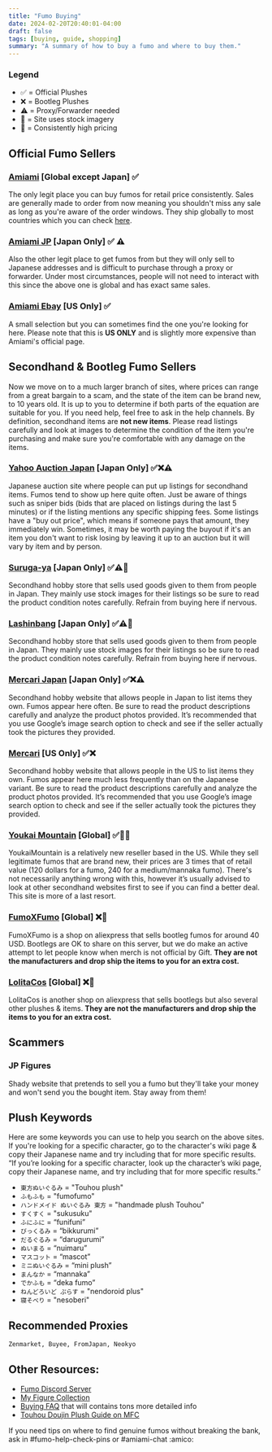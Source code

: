 ```yaml
---
title: "Fumo Buying"
date: 2024-02-20T20:40:01-04:00
draft: false
tags: [buying, guide, shopping]
summary: "A summary of how to buy a fumo and where to buy them."
---
```


### Legend
- ✅ = Official Plushes
- ❌ = Bootleg Plushes
- ⚠️ = Proxy/Forwarder needed
- 🛑 = Site uses stock imagery
- 💸 = Consistently high pricing

## Official Fumo Sellers
### [Amiami](https://www.amiami.com/eng/) [Global except Japan] ✅
The only legit place you can buy fumos for retail price consistently. Sales are generally made to order from now meaning you shouldn't miss any sale as long as you're aware of the order windows. They ship globally to most countries which you can check [here](https://support.amiami.com/hc/en-us/articles/360048840471-Available-Shipping-method-table-by-country).

### [Amiami JP](https://www.amiami.jp/) [Japan Only] ✅ ⚠️
Also the other legit place to get fumos from but they will only sell to Japanese addresses and is difficult to purchase through a proxy or forwarder. Under most circumstances, people will not need to interact with this since the above one is global and has exact same sales.

### [Amiami Ebay](https://www.ebay.com/sch/i.html?_dkr=1&iconV2Request=true&_blrs=recall_filtering&_ssn=amiami_com&store_cat=0&store_name=amiamijapan&_oac=1&_nkw=fumofumo%20touhou) [US Only] ✅
A small selection but you can sometimes find the one you're looking for here. Please note that this is **US ONLY** and is slightly more expensive than Amiami's official page.


## Secondhand & Bootleg Fumo Sellers
Now we move on to a much larger branch of sites, where prices can range from a great bargain to a scam, and the state of the item can be brand new, to 10 years old. It is up to you to determine if both parts of the equation are suitable for you. If you need help, feel free to ask in the help channels. By definition, secondhand items are **not new items**. Please read listings carefully and look at images to determine the condition of the item you're purchasing and make sure you're comfortable with any damage on the items.

### [Yahoo Auction Japan](https://auctions.yahoo.co.jp/) [Japan Only] ✅❌⚠️
Japanese auction site where people can put up listings for secondhand items. Fumos tend to show up here quite often. Just be aware of things such as sniper bids (bids that are placed on listings during the last 5 minutes) or if the listing mentions any specific shipping fees. Some listings have a "buy out price", which means if someone pays that amount, they immediately win. Sometimes, it may be worth paying the buyout if it's an item you don't want to risk losing by leaving it up to an auction but it will vary by item and by person.

### [Suruga-ya](https://www.suruga-ya.jp/) [Japan Only] ✅⚠️🛑
Secondhand hobby store that sells used goods given to them from people in Japan. They mainly use stock images for their listings so be sure to read the product condition notes carefully. Refrain from buying here if nervous.

### [Lashinbang](https://shop.lashinbang.com/) [Japan Only] ✅⚠️🛑
Secondhand hobby store that sells used goods given to them from people in Japan. They mainly use stock images for their listings so be sure to read the product condition notes carefully. Refrain from buying here if nervous.

### [Mercari Japan](https://jp.mercari.com/) [Japan Only] ✅❌⚠️
Secondhand hobby website that allows people in Japan to list items they own. Fumos appear here often. Be sure to read the product descriptions carefully and analyze the product photos provided. It’s recommended that you use Google’s image search option to check and see if the seller actually took the pictures they provided.

### [Mercari](https://www.mercari.com/) [US Only] ✅❌
Secondhand hobby website that allows people in the US to list items they own. Fumos appear here much less frequently than on the Japanese variant. Be sure to read the product descriptions carefully and analyze the product photos provided. It’s recommended that you use Google’s image search option to check and see if the seller actually took the pictures they provided.

### [Youkai Mountain](https://youkaimountain.com/) [Global] ✅🛑💸
YoukaiMountain is a relatively new reseller based in the US. While they sell legitimate fumos that are brand new, their prices are 3 times that of retail value (120 dollars for a fumo, 240 for a medium/mannaka fumo). There's not necessarily anything wrong with this, however it’s usually advised to look at other secondhand websites first to see if you can find a better deal. This site is more of a last resort.

### [FumoXFumo](https://fumoxfumo.aliexpress.com/store/1102007008) [Global] ❌🛑
FumoXFumo is a shop on aliexpress that sells bootleg fumos for around 40 USD. Bootlegs are OK to share on this server, but we do make an active attempt to let people know when merch is not official by Gift. **They are not the manufacturers and drop ship the items to you for an extra cost.**

### [LolitaCos](https://www.aliexpress.com/store/1101429881) [Global] ❌🛑
LolitaCos is another shop on aliexpress that sells bootlegs but also several other plushes & items. **They are not the manufacturers and drop ship the items to you for an extra cost.**

## Scammers
### JP Figures
Shady website that pretends to sell you a fumo but they'll take your money and won't send you the bought item. Stay away from them!


## Plush Keywords
Here are some keywords you can use to help you search on the above sites. If you're looking for a specific character, go to the character's wiki page & copy their Japanese name and try including that for more specific results.
“If you’re looking for a specific character, look up the character’s wiki page, copy their Japanese name, and try including that for more specific results.”

- `東方ぬいぐるみ` = "Touhou plush"
- `ふもふも` = "fumofumo"
- `ハンドメイド ぬいぐるみ 東方` = "handmade plush Touhou"
- `すくすく` = "sukusuku"
- `ふにふに` = “funifuni”
- `びっくるみ` = “bikkurumi”
- `だるぐるみ` = “darugurumi”
- `ぬいまる` = “nuimaru”
- `マスコット` = “mascot”
- `ミニぬいぐるみ` = “mini plush”
- `まんなか` = “mannaka”
- `でかふも` = “deka fumo”
- `ねんどろいど ぷらす` = "nendoroid plus"
- `寝そべり` = "nesoberi"

## Recommended Proxies
`Zenmarket, Buyee, FromJapan, Neokyo`

## Other Resources:
- [Fumo Discord Server](https://discord.gg/fumofumo)
- [My Figure Collection](https://myfigurecollection.net/)
- [Buying FAQ](/posts/buying-faq) that will contains tons more detailed info
- [Touhou Doujin Plush Guide on MFC](https://myfigurecollection.net/blogpost/4987)

If you need tips on where to find genuine fumos without breaking the bank, ask in #fumo-help-check-pins or #amiami-chat :amico:
